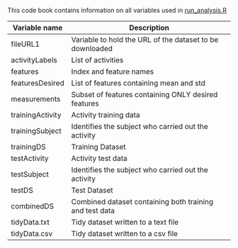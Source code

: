 This code book contains information on all variables used in [run_analysis.R](https://github.com/hisscaredbrain/GCDTidyData/blob/master/run_analysis.R)

Variable name | Description
---- | ------
fileURL1 | Variable to hold the URL of the dataset to be downloaded
activityLabels | List of activities
features | Index and feature names
featuresDesired | List of features containing mean and std
measurements | Subset of features containing ONLY desired features
trainingActivity | Activity training data
trainingSubject | Identifies the subject who carried out the activity
trainingDS | Training Dataset
testActivity | Activity test data
testSubject | Identifies the subject who carried out the activity
testDS | Test Dataset
combinedDS | Combined dataset containing both training and test data
tidyData.txt | Tidy dataset written to a text file
tidyData.csv | Tidy dataset written to a csv file
